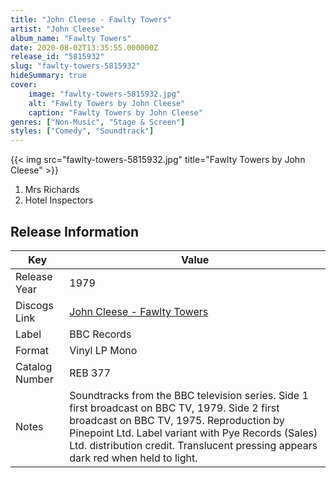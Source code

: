 ```yaml
---
title: "John Cleese - Fawlty Towers"
artist: "John Cleese"
album_name: "Fawlty Towers"
date: 2020-08-02T13:35:55.000000Z
release_id: "5815932"
slug: "fawlty-towers-5815932"
hideSummary: true
cover:
    image: "fawlty-towers-5815932.jpg"
    alt: "Fawlty Towers by John Cleese"
    caption: "Fawlty Towers by John Cleese"
genres: ["Non-Music", "Stage & Screen"]
styles: ["Comedy", "Soundtrack"]
---
```


{{< img src="fawlty-towers-5815932.jpg" title="Fawlty Towers by John Cleese" >}}

<!-- section break -->

1. Mrs Richards
2. Hotel Inspectors

<!-- section break -->





## Release Information
|  Key           | Value                                                |
| ---------------| ---------------------------------------------------- |
| Release Year   | 1979                                   |
| Discogs Link   | [John Cleese - Fawlty Towers](https://www.discogs.com/release/5815932-John-Cleese-Prunella-Scales-Connie-Booth-And-Andrew-Sachs-Fawlty-Towers) |
| Label          | BBC Records |
| Format         | Vinyl LP Mono |
| Catalog Number | REB 377 |
| Notes | Soundtracks from the BBC television series.  Side 1 first broadcast on BBC TV, 1979. Side 2 first broadcast on BBC TV, 1975. Reproduction by Pinepoint Ltd.  Label variant with Pye Records (Sales) Ltd. distribution credit. Translucent pressing appears dark red when held to light. |